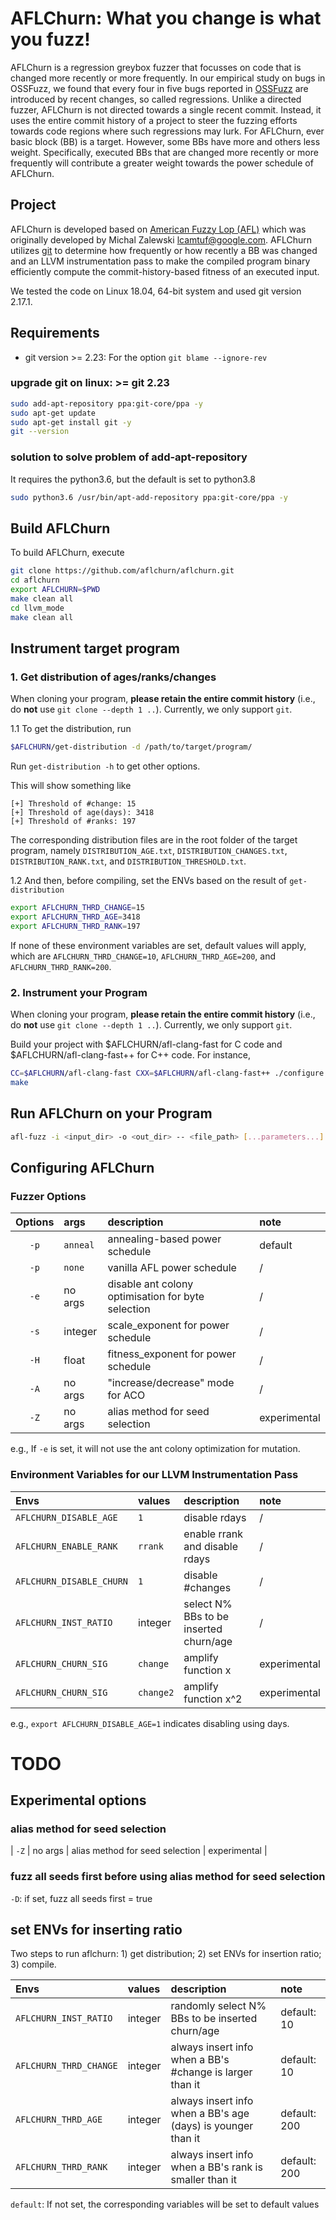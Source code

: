 # AFLChurn: What you change is what you fuzz!

AFLChurn is a regression greybox fuzzer that focusses on code that is changed more recently or more frequently. In our empirical study on bugs in OSSFuzz, we found that every four in five bugs reported in [OSSFuzz](https://github.com/google/oss-fuzz) are introduced by recent changes, so called regressions. Unlike a directed fuzzer, AFLChurn is not directed towards a single recent commit. Instead, it uses the entire commit history of a project to steer the fuzzing efforts towards code regions where such regressions may lurk. For AFLChurn, ever basic block (BB) is a target. However, some BBs have more and others less weight. Specifically, executed BBs that are changed more recently or more frequently will contribute a greater weight towards the power schedule of AFLChurn.

## Project
AFLChurn is developed based on [American Fuzzy Lop (AFL)](https://github.com/google/AFL) which was originally developed by Michal Zalewski <lcamtuf@google.com>. AFLChurn utilizes [git](https://git-scm.com/) to determine how frequently or how recently a BB was changed and an LLVM instrumentation pass to make the compiled program binary efficiently compute the commit-history-based fitness of an executed input.

We tested the code on Linux 18.04, 64-bit system and used git version 2.17.1.

## Requirements
- git version >= 2.23: For the option `git blame --ignore-rev`

### upgrade git on linux: >= git 2.23

```bash
sudo add-apt-repository ppa:git-core/ppa -y
sudo apt-get update
sudo apt-get install git -y
git --version
```

### solution to solve problem of add-apt-repository
It requires the python3.6, but the default is set to python3.8

```bash
sudo python3.6 /usr/bin/apt-add-repository ppa:git-core/ppa -y
```

## Build AFLChurn
To build AFLChurn, execute
```bash
git clone https://github.com/aflchurn/aflchurn.git
cd aflchurn
export AFLCHURN=$PWD
make clean all
cd llvm_mode
make clean all
```

## Instrument target program
### 1. Get distribution of ages/ranks/changes

When cloning your program, **please retain the entire commit history** (i.e., do **not** use `git clone --depth 1 ..`). Currently, we only support `git`.

1.1 To get the distribution, run
```bash
$AFLCHURN/get-distribution -d /path/to/target/program/
```
Run `get-distribution -h` to get other options. 

This will show something like 
```
[+] Threshold of #change: 15
[+] Threshold of age(days): 3418
[+] Threshold of #ranks: 197
```
The corresponding distribution files are in the root folder of the target program, namely `DISTRIBUTION_AGE.txt`, `DISTRIBUTION_CHANGES.txt`, `DISTRIBUTION_RANK.txt`, and `DISTRIBUTION_THRESHOLD.txt`.


1.2 And then, before compiling, set the ENVs based on the result of `get-distribution`
```bash
export AFLCHURN_THRD_CHANGE=15
export AFLCHURN_THRD_AGE=3418
export AFLCHURN_THRD_RANK=197
```
If none of these environment variables are set, default values will apply, which are `AFLCHURN_THRD_CHANGE=10`, `AFLCHURN_THRD_AGE=200`, and `AFLCHURN_THRD_RANK=200`.

### 2. Instrument your Program

When cloning your program, **please retain the entire commit history** (i.e., do **not** use `git clone --depth 1 ..`). Currently, we only support `git`.

Build your project with $AFLCHURN/afl-clang-fast for C code and $AFLCHURN/afl-clang-fast++ for C++ code. For instance,
```bash
CC=$AFLCHURN/afl-clang-fast CXX=$AFLCHURN/afl-clang-fast++ ./configure [...options...]
make
```

## Run AFLChurn on your Program

```bash
afl-fuzz -i <input_dir> -o <out_dir> -- <file_path> [...parameters...]
```

## Configuring AFLChurn
### Fuzzer Options

| Options | args | description | note |
| :---: | :--- | :-------------------------- | :------ |
| `-p` | `anneal` | annealing-based power schedule | default |
| `-p` | `none` | vanilla AFL power schedule | / |
| `-e` | no args | disable ant colony optimisation for byte selection | / |
| `-s` | integer | scale_exponent for power schedule | / |
| `-H` | float | fitness_exponent for power schedule | / |
| `-A` | no args | "increase/decrease" mode for ACO | / |
| `-Z` | no args | alias method for seed selection | experimental |

e.g.,
If `-e` is set, it will not use the ant colony optimization for mutation.

### Environment Variables for our LLVM Instrumentation Pass

| Envs | values | description | note |
| :-------------------- | :--- | :--- | :---- |
| `AFLCHURN_DISABLE_AGE` |   `1`   | disable rdays | / |
| `AFLCHURN_ENABLE_RANK` | `rrank` | enable rrank and disable rdays | / |
| `AFLCHURN_DISABLE_CHURN` | `1` | disable #changes | / |
| `AFLCHURN_INST_RATIO` | integer | select N% BBs to be inserted churn/age | / |
| `AFLCHURN_CHURN_SIG` | `change` | amplify function x | experimental |
| `AFLCHURN_CHURN_SIG` |`change2`| amplify function x^2 | experimental |

e.g., `export AFLCHURN_DISABLE_AGE=1` indicates disabling using days.

# TODO
## Experimental options
### alias method for seed selection
| `-Z` | no args | alias method for seed selection | experimental |

### fuzz all seeds first before using alias method for seed selection
`-D`: if set, fuzz all seeds first = true

## set ENVs for inserting ratio
Two steps to run aflchurn: 1) get distribution; 2) set ENVs for insertion ratio; 3) compile.

| Envs | values | description | note |
| :-------------------- | :--- | :--- | :---- |
| `AFLCHURN_INST_RATIO` | integer | randomly select N% BBs to be inserted churn/age | default: 10|
| `AFLCHURN_THRD_CHANGE`| integer | always insert info when a BB's #change is larger than it | default: 10|
| `AFLCHURN_THRD_AGE`| integer | always insert info when a BB's age (days) is younger than it | default: 200|
| `AFLCHURN_THRD_RANK` | integer |  always insert info when a BB's rank is smaller than it | default: 200|

`default`: If not set, the corresponding variables will be set to default values

